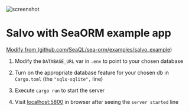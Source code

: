 ![screenshot](Screenshot.png)

# Salvo with SeaORM example app

[Modify from (github.com/SeaQL/sea-orm/examples/salvo_example](https://github.com/SeaQL/sea-orm/tree/master/examples/salvo_example))

1. Modify the `DATABASE_URL` var in `.env` to point to your chosen database

2. Turn on the appropriate database feature for your chosen db in `Cargo.toml` (the `"sqlx-sqlite",` line)

3. Execute `cargo run` to start the server

4. Visit [localhost:5800](http://localhost:5800) in browser after seeing the `server started` line
